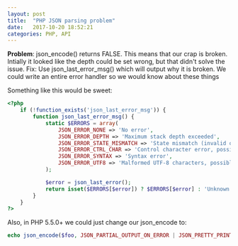 ```yaml
---
layout: post
title:  "PHP JSON parsing problem"
date:   2017-10-20 18:52:21
categories: PHP, API 
---
```




**Problem**: json_encode() returns FALSE. This means that our crap is broken. 
Intially it looked like the depth could be set wrong, but that didn't solve the issue. 
Fix: Use json_last_error_msg() which will output why it is broken. 
We could write an entire error handler so we would know about these things 

Something like this would be sweet: 
```php 
<?php
    if (!function_exists('json_last_error_msg')) {
        function json_last_error_msg() {
            static $ERRORS = array(
                JSON_ERROR_NONE => 'No error',
                JSON_ERROR_DEPTH => 'Maximum stack depth exceeded',
                JSON_ERROR_STATE_MISMATCH => 'State mismatch (invalid or malformed JSON)',
                JSON_ERROR_CTRL_CHAR => 'Control character error, possibly incorrectly encoded',
                JSON_ERROR_SYNTAX => 'Syntax error',
                JSON_ERROR_UTF8 => 'Malformed UTF-8 characters, possibly incorrectly encoded'
            );

            $error = json_last_error();
            return isset($ERRORS[$error]) ? $ERRORS[$error] : 'Unknown error';
        }
    }
?>
```

Also, in PHP 5.5.0+ we could just change our json_encode to: 
 
``` php 
echo json_encode($foo, JSON_PARTIAL_OUTPUT_ON_ERROR | JSON_PRETTY_PRINT);
```